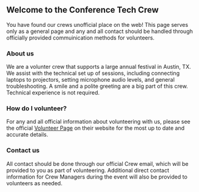 ## Welcome to the Conference Tech Crew

You have found our crews unofficial place on the web! This page serves only as a general page and any and all contact should be handled through officially provided commuinication methods for volunteers.

### About us

We are a volunter crew that supports a large annual festival in Austin, TX. We assist with the technical set up of sessions, including connecting laptops to projectors, setting microphone audio levels, and general troubleshooting. A smile and a polite greeting are a big part of this crew. Technical experience is not required.

### How do I volunteer?

For any and all official information about volunteering with us, please see the official [Volunteer Page](https://volunteer.sxsw.com/) on their website for the most up to date and accurate details. 

### Contact us

All contact should be done through our official Crew email, which will be provided to you as part of volunteering. Additional direct contact information for Crew Managers during the event will also be provided to volunteers as needed.
